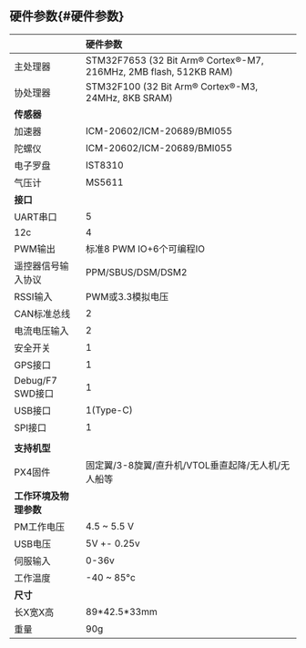 ## 硬件参数{#硬件参数}

|  | **硬件参数** |
| :--- | :--- |
| 主处理器 | STM32F7653  \(32 Bit Arm® Cortex®-M7, 216MHz, 2MB flash, 512KB RAM\) |
| 协处理器 | STM32F100 \(32 Bit Arm® Cortex®-M3, 24MHz, 8KB SRAM\) |
| **传感器** |  |
| 加速器 | ICM-20602/ICM-20689/BMI055 |
| 陀螺仪 | ICM-20602/ICM-20689/BMI055 |
| 电子罗盘 | IST8310 |
| 气压计 | MS5611 |
| **接口** |  |
| UART串口 | 5 |
| 12c | 4 |
| PWM输出 | 标准8 PWM IO+6个可编程IO |
| 遥控器信号输入协议 | PPM/SBUS/DSM/DSM2 |
| RSSI输入 | PWM或3.3模拟电压 |
| CAN标准总线 | 2 |
| 电流电压输入 | 2 |
| 安全开关 | 1 |
| GPS接口 | 1 |
| Debug/F7 SWD接口 | 1 |
| USB接口 | 1\(Type-C\) |
| SPI接口 | 1 |
|  |  |
| **支持机型** |  |
| PX4固件 | 固定翼/3-8旋翼/直升机/VTOL垂直起降/无人机/无人船等 |
| **工作环境及物理参数** |  |
| PM工作电压 | 4.5 ~ 5.5 V |
| USB电压 | 5V +- 0.25v |
| 伺服输入 | 0-36v |
| 工作温度 | -40 ~ 85°c |
| **尺寸** |  |
| 长X宽X高 | 89\*42.5\*33mm |
| 重量 | 90g |

